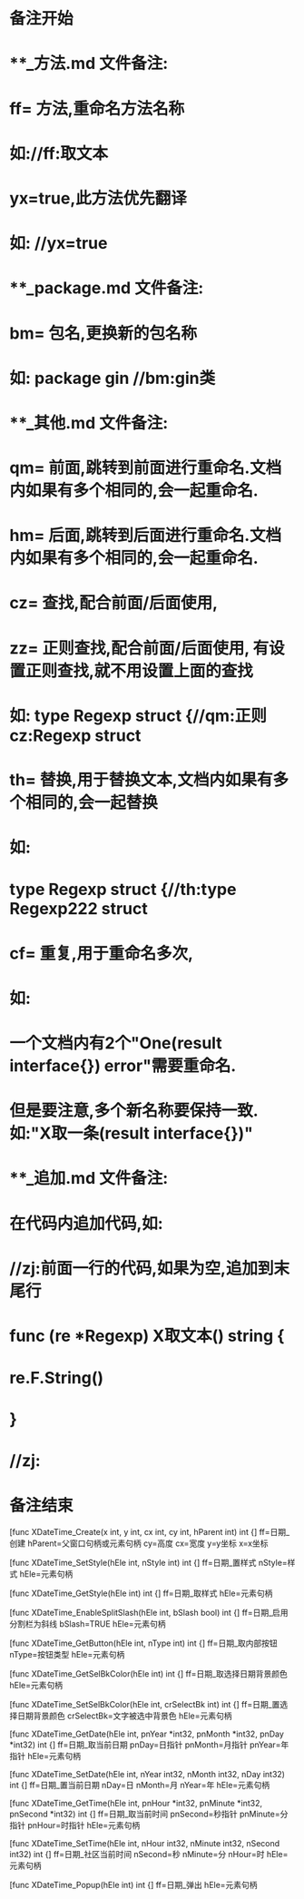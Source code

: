 # 备注开始
# **_方法.md 文件备注:
# ff= 方法,重命名方法名称
# 如://ff:取文本
#
# yx=true,此方法优先翻译
# 如: //yx=true

# **_package.md 文件备注:
# bm= 包名,更换新的包名称 
# 如: package gin //bm:gin类

# **_其他.md 文件备注:
# qm= 前面,跳转到前面进行重命名.文档内如果有多个相同的,会一起重命名.
# hm= 后面,跳转到后面进行重命名.文档内如果有多个相同的,会一起重命名.
# cz= 查找,配合前面/后面使用,
# zz= 正则查找,配合前面/后面使用, 有设置正则查找,就不用设置上面的查找
# 如: type Regexp struct {//qm:正则 cz:Regexp struct
#
# th= 替换,用于替换文本,文档内如果有多个相同的,会一起替换
# 如:
# type Regexp struct {//th:type Regexp222 struct
#
# cf= 重复,用于重命名多次,
# 如: 
# 一个文档内有2个"One(result interface{}) error"需要重命名.
# 但是要注意,多个新名称要保持一致. 如:"X取一条(result interface{})"

# **_追加.md 文件备注:
# 在代码内追加代码,如:
# //zj:前面一行的代码,如果为空,追加到末尾行
# func (re *Regexp) X取文本() string { 
# re.F.String()
# }
# //zj:
# 备注结束

[func XDateTime_Create(x int, y int, cx int, cy int, hParent int) int {]
ff=日期_创建
hParent=父窗口句柄或元素句柄
cy=高度
cx=宽度
y=y坐标
x=x坐标

[func XDateTime_SetStyle(hEle int, nStyle int) int {]
ff=日期_置样式
nStyle=样式
hEle=元素句柄

[func XDateTime_GetStyle(hEle int) int {]
ff=日期_取样式
hEle=元素句柄

[func XDateTime_EnableSplitSlash(hEle int, bSlash bool) int {]
ff=日期_启用分割栏为斜线
bSlash=TRUE
hEle=元素句柄

[func XDateTime_GetButton(hEle int, nType int) int {]
ff=日期_取内部按钮
nType=按钮类型
hEle=元素句柄

[func XDateTime_GetSelBkColor(hEle int) int {]
ff=日期_取选择日期背景颜色
hEle=元素句柄

[func XDateTime_SetSelBkColor(hEle int, crSelectBk int) int {]
ff=日期_置选择日期背景颜色
crSelectBk=文字被选中背景色
hEle=元素句柄

[func XDateTime_GetDate(hEle int, pnYear *int32, pnMonth *int32, pnDay *int32) int {]
ff=日期_取当前日期
pnDay=日指针
pnMonth=月指针
pnYear=年指针
hEle=元素句柄

[func XDateTime_SetDate(hEle int, nYear int32, nMonth int32, nDay int32) int {]
ff=日期_置当前日期
nDay=日
nMonth=月
nYear=年
hEle=元素句柄

[func XDateTime_GetTime(hEle int, pnHour *int32, pnMinute *int32, pnSecond *int32) int {]
ff=日期_取当前时间
pnSecond=秒指针
pnMinute=分指针
pnHour=时指针
hEle=元素句柄

[func XDateTime_SetTime(hEle int, nHour int32, nMinute int32, nSecond int32) int {]
ff=日期_社区当前时间
nSecond=秒
nMinute=分
nHour=时
hEle=元素句柄

[func XDateTime_Popup(hEle int) int {]
ff=日期_弹出
hEle=元素句柄
